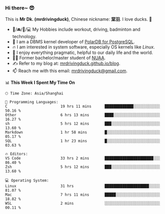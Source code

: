 ### Hi there~ 😎

This is **Mr Dk. (mrdrivingduck)**, Chinese nickname: **棠羽**. I love ducks. 🦆

- 💪/🚘/🏸/💻 My Hobbies include workout, driving, badminton and technology.
- 🍊 I am a DBMS kernel developer of [PolarDB for PostgreSQL](https://github.com/ApsaraDB/PolarDB-for-PostgreSQL).
- 🔥 I am interested in system software, especially OS kernels like *Linux*.
- 🔧 I enjoy everything pragmatic, helpful to our daily life and the world.
- 👨‍🎓 Former bachelor/master student of [NUAA](https://en.wikipedia.org/wiki/Nanjing_University_of_Aeronautics_and_Astronautics).
- ✍ Refer to my blog at: [mrdrivingduck.github.io/blog](https://mrdrivingduck.github.io/blog/).
- 📫 Reach me with this email: [mrdrivingduck@gmail.com](mailto:mrdrivingduck@gmail.com).

<!--START_SECTION:waka-->
📊 **This Week I Spent My Time On** 

```text
🕑︎ Time Zone: Asia/Shanghai

💬 Programming Languages: 
C                        19 hrs 11 mins      █████████████░░░░░░░░░░░░   50.16 % 
Other                    6 hrs 13 mins       ████░░░░░░░░░░░░░░░░░░░░░   16.27 % 
sh                       5 hrs 12 mins       ███░░░░░░░░░░░░░░░░░░░░░░   13.60 % 
Markdown                 1 hr 58 mins        █░░░░░░░░░░░░░░░░░░░░░░░░   05.17 % 
SQL                      1 hr 23 mins        █░░░░░░░░░░░░░░░░░░░░░░░░   03.63 % 

🔥 Editors: 
VS Code                  33 hrs 2 mins       ██████████████████████░░░   86.40 % 
Zsh                      5 hrs 12 mins       ███░░░░░░░░░░░░░░░░░░░░░░   13.60 % 

💻 Operating System: 
Linux                    31 hrs              ████████████████████░░░░░   81.07 % 
Mac                      7 hrs 11 mins       █████░░░░░░░░░░░░░░░░░░░░   18.82 % 
WSL                      2 mins              ░░░░░░░░░░░░░░░░░░░░░░░░░   00.11 % 
```


<!--END_SECTION:waka-->

<!-- ![Mr Dk.'s GitHub Stats](https://github-readme-stats.vercel.app/api?username=mrdrivingduck&count_private&show_icons=true&theme=buefy) -->

<!-- ![Most Used Languages](https://github-readme-stats.vercel.app/api/top-langs/?username=mrdrivingduck&exclude_repo=mips32-CPU,snort-tcp-socket&theme=buefy&layout=compact&langs_count=10) -->


<!--
**mrdrivingduck/mrdrivingduck** is a ✨ _special_ ✨ repository because its `README.md` (this file) appears on your GitHub profile.

Here are some ideas to get you started:

- 🔭 I’m currently working on ...
- 🌱 I’m currently learning ...
- 👯 I’m looking to collaborate on ...
- 🤔 I’m looking for help with ...
- 💬 Ask me about ...
- 📫 How to reach me: ...
- 😄 Pronouns: ...
- ⚡ Fun fact: ...
-->

